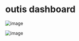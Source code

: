 # outis dashboard
![image](https://github.com/isaqueveras/outis-dashboard/assets/46972789/28eb0694-d3f2-44c7-a681-a92419949f44)

![image](https://github.com/isaqueveras/outis-dashboard/assets/46972789/41653f86-d180-41a1-9484-be4d750cae28)
